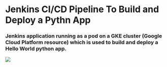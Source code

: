 # Jenkins CI/CD Pipeline To Build and Deploy a Pythn App

### Jenkins application running as a pod on a GKE cluster (Google Cloud Platform resource) which is used to build and deploy a Hello World python app.

![](./ٍScreenshot/jenkins.png)